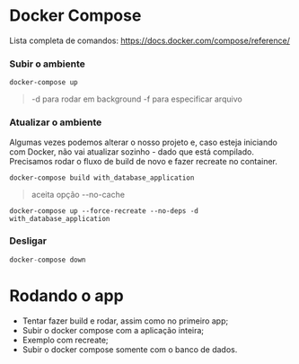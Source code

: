 # Docker Compose

Lista completa de comandos: https://docs.docker.com/compose/reference/

### Subir o ambiente

```
docker-compose up
```
> -d para rodar em background
> -f para especificar arquivo

### Atualizar o ambiente

Algumas vezes podemos alterar o nosso projeto e, caso esteja iniciando com Docker, não vai atualizar sozinho - dado que está compilado.
Precisamos rodar o fluxo de build de novo e fazer recreate no container.

```
docker-compose build with_database_application
```
> aceita opção --no-cache

```
docker-compose up --force-recreate --no-deps -d with_database_application
```

### Desligar

```d
docker-compose down
```

# Rodando o app
 - Tentar fazer build e rodar, assim como no primeiro app;
 - Subir o docker compose com a aplicação inteira;
 - Exemplo com recreate;
 - Subir o docker compose somente com o banco de dados.
